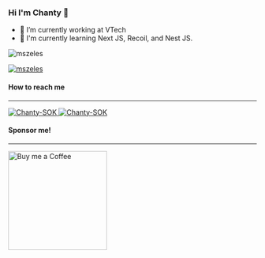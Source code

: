 ### Hi I'm Chanty 👋

- 🔭 I’m currently working at VTech
- 🌱 I'm currently learning Next JS, Recoil, and Nest JS. 

<p align="left"> 
  <img src="https://komarev.com/ghpvc/?username=Chanty-SOK&label=Profile%20views&color=0e75b6&style=flat" alt="mszeles" /> 
</p>

<p align="left"> 
  <a href="https://github.com/ryo-ma/github-profile-trophy">
    <img src="https://github-profile-trophy.vercel.app/?username=Chanty-SOK" alt="mszeles" />
  </a>
</p>

<h4>How to reach me</h4>
<hr/>

<p align="left"> 
  <a href="https://twitter.com/Chanty-SOK" target="blank">
    <img src="https://img.shields.io/badge/LinkedIn-0077B5?style=for-the-badge&logo=linkedin&logoColor=white" alt="Chanty-SOK" />
  </a> 
   <a href="https://www.linkedin.com/in/chanty-sok-85a702163/" target="blank">
    <img src="https://img.shields.io/badge/GIT-E44C30?style=for-the-badge&logo=git&logoColor=white" alt="Chanty-SOK"/>
  </a> 
</p>

<h4>Sponsor me!</h4>
<hr/>

<p align="ceneter">
  <a href="https://ko-fi.com/sokchanty44455">
  <img src="https://github.com/GorvGoyl/Notion-Boost-browser-extension/raw/master/src/images/readme/bmc.png" width="200" alt="Buy me a Coffee"/>
  </a>
</p>

